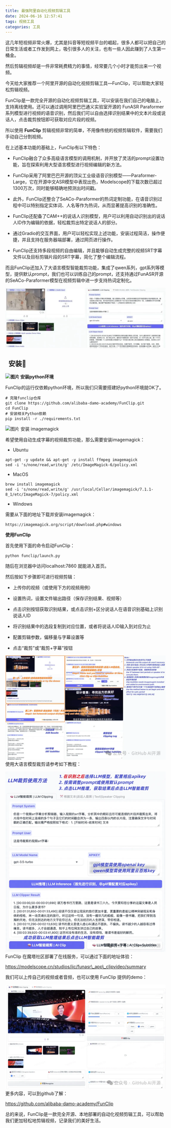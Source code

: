 ```yaml
---
title: 最强阿里自动化视频剪辑工具
date: 2024-06-16 12:57:41
tags: 视频工具
categories: 工具
---
```



这几年短视频非常火爆，尤其是抖音等短视频平台的崛起，很多人都可以把自己的日常生活或者工作发到网上，吸引很多人的关注，也有一些人因此赚到了人生第一桶金。

然后剪辑视频却是一件非常耗费精力的事情，经常要几个小时才能剪出来一个视频。

今天给大家推荐一个阿里开源的自动化视频剪辑工具—FunClip，可以帮助大家轻松剪辑视频。

FunClip是一款完全开源的自动化视频剪辑工具，可以安装在我们自己的电脑上，支持离线使用。还可以通过调用阿里巴巴通义实验室开源的 FunASR Paraformer 系列模型进行视频的语音识别，然后我们可以自由选择识别结果中的文本片段或说话人，点击裁剪按钮即可获取对应片段的视频。

所以使用 **FunClip** 剪辑视频非常的简单，不用像传统的视频剪辑软件，需要我们手动自己分割视频。

在上述基本功能的基础上，FunClip有以下特色：

*   FunClip融合了众多高级语言模型的调用机制，并开放了灵活的prompt设置功能，旨在探索利用大型语言模型进行视频编辑的新方法。

*   FunClip采用了阿里巴巴开源的顶尖工业级语音识别模型——Paraformer-Large，它在开源中文ASR模型中表现出色，Modelscope的下载次数已超过1300万次，同时能够精确地预测出时间戳。

*   此外，FunClip还整合了SeACo-Paraformer的热词定制功能，在语音识别过程中可以特别指定实体词、人名等作为热词，从而显著提高识别的准确性。

*   FunClip还配备了CAM++的说话人识别模型，用户可以利用自动识别出的说话人ID作为编辑的依据，轻松裁剪出特定说话人的部分。

*   通过Gradio的交互界面，用户可以轻松实现上述功能，安装过程简洁，操作便捷，并且支持在服务器端部署，通过网页进行操作。

*   FunClip还支持多段视频的自由编辑，并且能够自动生成完整的视频SRT字幕文件以及目标剪辑片段的SRT字幕，简化了整个编辑流程。


而且FunClip还加入了大语言模型智能裁剪功能，集成了qwen系列，gpt系列等模型，提供默认prompt，我们也可以训练自己的prompt，还支持通过FunASR开源的SeACo-Paraformer模型在视频剪辑中进一步支持热词定制化。

![](./2024/06/16/最强阿里自动化视频剪辑工具/1.png)

  **安装🔨**
----------

**![图片](https://res.wx.qq.com/t/wx_fed/we-emoji/res/v1.3.10/assets/newemoji/NoProb.png?tp=webp&wxfrom=5&wx_lazy=1&wx_co=1) 安装python环境**


FunClip的运行仅依赖python环境，所以我们只需要搭建好python环境就OK了。

```
# 克隆funclip仓库
git clone https://github.com/alibaba-damo-academy/FunClip.git
cd FunClip
# 安装相关Python依赖
pip install -r ./requirements.txt
```

![图片](https://res.wx.qq.com/t/wx_fed/we-emoji/res/v1.3.10/assets/newemoji/LetMeSee.png?tp=webp&wxfrom=5&wx_lazy=1&wx_co=1) 安装 imagemagick


希望使用自动生成字幕的视频裁剪功能，那么需要安装imagemagick：



*   Ubuntu
    

```
apt-get -y update && apt-get -y install ffmpeg imagemagick
sed -i 's/none/read,write/g' /etc/ImageMagick-6/policy.xml
```

*   MacOS
    

```
brew install imagemagick
sed -i 's/none/read,write/g' /usr/local/Cellar/imagemagick/7.1.1-8_1/etc/ImageMagick-7/policy.xml
```

*   Windows
    




需要从下面的地址下载并安装imagemagick：

```
https://imagemagick.org/script/download.php#windows
```




  **使用FunClip**

首先使用下面的命令启动FunClip：

```
python funclip/launch.py
```

随后在浏览器中访问localhost:7860 就能进入首页。

然后按如下步骤即可进行视频剪辑：



*   上传你的视频（或使用下方的视频用例）
    
*   设置热词，设置文件输出路径（保存识别结果、视频等）
    
*   点击识别按钮获取识别结果，或点击识别+区分说话人在语音识别基础上识别说话人ID
    
*   将识别结果中的选段复制到对应位置，或者将说话人ID输入到对应为止
    
*   配置剪辑参数，偏移量与字幕设置等
    
*   点击“裁剪”或“裁剪+字幕”按钮





![](./2024/06/16/最强阿里自动化视频剪辑工具/2.png)
使用大语言模型裁剪请参考如下教程：

![](./2024/06/16/最强阿里自动化视频剪辑工具/3.png)
FunClip 在魔塔社区部署了在线服务，可以通过下面的地址体验：

https://modelscope.cn/studios/iic/funasr\_app\_clipvideo/summary

我们可以上传自己的视频或者音频，也可以使用 FunClip 提供的demo：

![](./2024/06/16/最强阿里自动化视频剪辑工具/4.png)
更多内容，可以到github了解：

https://github.com/alibaba-damo-academy/FunClip

总的来说，FunClip是一款完全开源、本地部署的自动化视频剪辑工具，可以帮助我们更加轻松地剪辑视频，记录我们的美好生活。